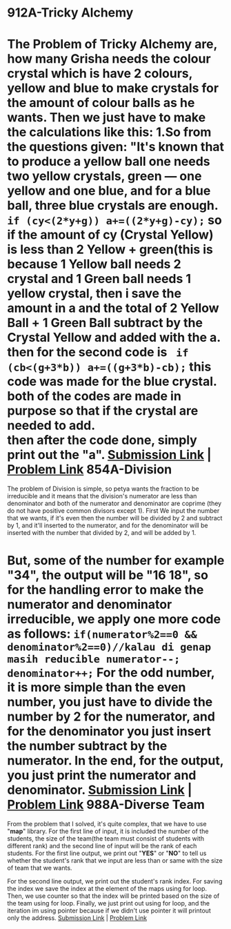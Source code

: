 912A-Tricky Alchemy
=====
The Problem of Tricky Alchemy are, how many Grisha needs the colour crystal which is have 2 colours, yellow and blue to make crystals for the amount of colour balls as he wants.
Then we just have to make the calculations like this:
1.So from the questions given:
"**It's known that to produce a yellow ball one needs two yellow crystals, green — one yellow and one blue, and for a blue ball, three blue crystals are enough.**
`if (cy<(2*y+g))
     a+=((2*y+g)-cy);`
so if the amount of cy (Crystal Yellow) is less than 2 Yellow + green(this is because 1 Yellow ball needs 2 crystal and 1 Green ball needs 1 yellow crystal, then i save the amount in **a** and the total of 2 Yellow Ball + 1 Green Ball subtract by the Crystal Yellow and added with the **a**.
then for the second code is
` if (cb<(g+3*b))
      a+=((g+3*b)-cb);`
this code was made for the blue crystal.
both of the codes are made in purpose so that if the crystal are needed to add.<br />
then after the code done, simply print out the "**a**".
[Submission Link](http://codeforces.com/contest/912/submission/42420830) | [Problem Link](http://codeforces.com/contest/912/problem/A)
854A-Division
=====
The problem of Division is simple, so petya wants the fraction to be irreducible and it means that the division's numerator are less than denominator and both of the numerator and denominator are coprime (they do not have positive common divisors except 1).
First We input the number that we wants, if it's even then the number will be divided by 2 and subtract by 1, and it'll inserted to the numerator, and for the denominator will be inserted with the number that divided by 2, and will be added by 1.

But, some of the number for example "**34**", the output will be "**16 18**", so for the handling error to make the numerator and denominator irreducible, we apply one more code as follows:
`if(numerator%2==0 && denominator%2==0)//kalau di genap masih reducible
    numerator--;
    denominator++;`
For the odd number, it is more simple than the even number, you just have to divide the number by 2 for the numerator, and for the denominator you just insert the number subtract by the numerator.
In the end, for the output, you just print the numerator and denominator.
[Submission Link](http://codeforces.com/contest/854/submission/42424110) | [Problem Link](http://codeforces.com/contest/854/problem/A)
988A-Diverse Team
=====
From the problem that I solved, it's quite complex, that we have to use "**map**" library.
For the first line of input, it is included the number of the students, the size of the team(the team must consist of students with different rank) and the second line of input will be the rank of each students.
For the first line output, we print out "**YES**" or "**NO**" to tell us whether the student's rank that we input are less than or same with the size of team that we wants.

For the second line output, we print out the student's rank index.
For saving the index we save the index at the element of the maps using for loop.
Then, we use counter so that the index will be printed based on the size of the team using for loop.
Finally, we just print out using for loop, and the iteration im using pointer because if we didn't use pointer it will printout only the address.
[Submission Link](http://codeforces.com/contest/988/submission/42427671) | [Problem Link](http://codeforces.com/contest/988/problem/A)



    

